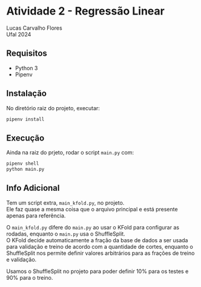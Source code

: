# Atividade 2 - Regressão Linear

Lucas Carvalho Flores  
Ufal 2024


## Requisitos

* Python 3
* Pipenv


## Instalação

No diretório raiz do projeto, executar:
```bash
pipenv install
```

## Execução

Ainda na raiz do prjeto, rodar o script `main.py` com:
```bash
pipenv shell
python main.py
```


## Info Adicional

Tem um script extra, `main_kfold.py`, no projeto.  
Ele faz quase a mesma coisa que o arquivo principal e está presente apenas para referência.

O `main_kfold.py` difere do `main.py` ao usar o KFold para configurar as rodadas, enquanto o
`main.py` usa o ShuffleSplit.  
O KFold decide automaticamente a fração da base de dados a ser usada para validação e treino de acordo com a quantidade de cortes, enquanto o ShuffleSplit nos permite definir valores arbitrários para as frações de treino e validação.

Usamos o ShuffleSplit no projeto para poder definir 10% para os testes e 90% para o treino.
